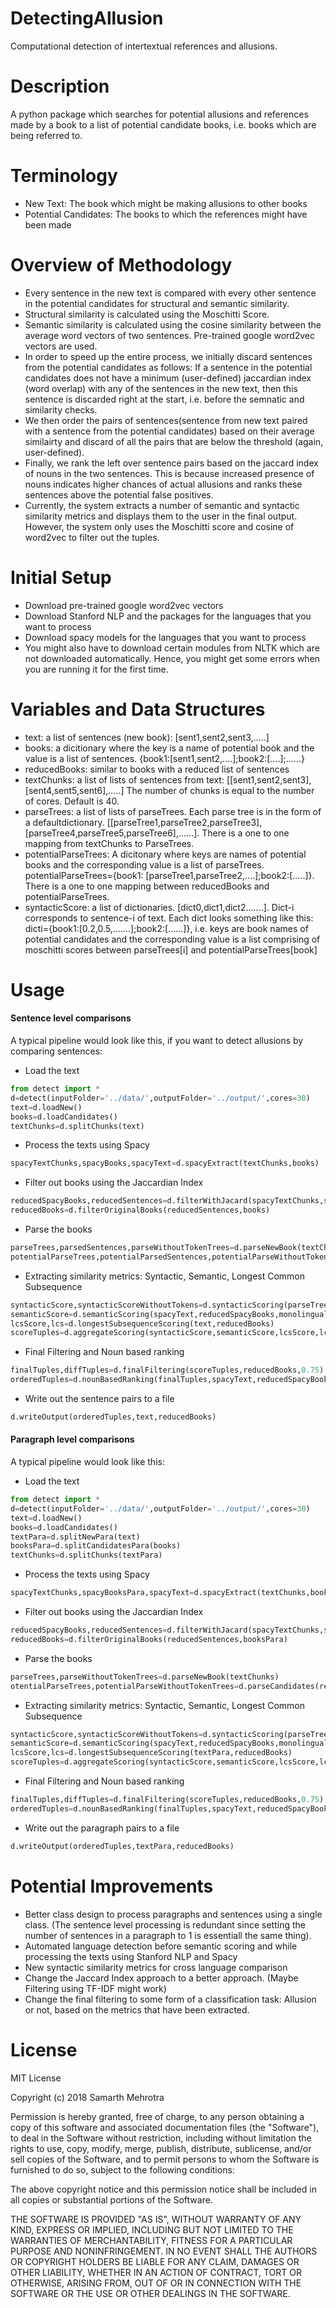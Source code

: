 # DetectingAllusion
Computational detection of intertextual references and allusions. 

# Description
A python package which searches for potential allusions and references made by a book to a list of potential candidate books, i.e. books which are being referred to. 

# Terminology
* New Text: The book which might be making allusions to other books
* Potential Candidates: The books to which the references might have been made

# Overview of Methodology
* Every sentence in the new text is compared with every other sentence in the potential candidates for structural and semantic similarity. 
* Structural similarity is calculated using the Moschitti Score. 
* Semantic similarity is calculated using the cosine similarity between the average word vectors of two sentences. Pre-trained google word2vec vectors are used. 
* In order to speed up the entire process, we initially discard sentences from the potential candidates as follows: 
If a sentence in the potential candidates does not have a minimum (user-defined) jaccardian index (word overlap) with any of the sentences in the new text, then this sentence is discarded right at the start, i.e. before the semnatic and similarity checks. 
* We then order the pairs of sentences(sentence from new text paired with a sentence from the potential candidates) based on their average similairty and discard of all the pairs that are below the threshold (again, user-defined). 
* Finally, we rank the left over sentence pairs based on the jaccard index of nouns in the two sentences. This is because increased presence of nouns indicates higher chances of actual allusions and ranks these sentences above the potential false positives. 
* Currently, the system extracts a number of semantic and syntactic similarity metrics and displays them to the user in the final output. However, the system only uses the Moschitti score and cosine of word2vec to filter out the tuples. 

# Initial Setup
* Download pre-trained google word2vec vectors 
* Download Stanford NLP and the packages for the languages that you want to process
* Download spacy models for the languages that you want to process
* You might also have to download certain modules from NLTK which are not downloaded automatically. Hence, you might get some errors when you are running it for the first time. 


# Variables and Data Structures 
* text: a list of sentences (new book): [sent1,sent2,sent3,.....]
* books: a dicitionary where the key is a name of potential book and the value is a list of sentences.
  {book1:[sent1,sent2,....];book2:[....];......}
* reducedBooks: similar to books with a reduced list of sentences 
* textChunks: a list of lists of sentences from text: [[sent1,sent2,sent3],[sent4,sent5,sent6],.....]
  The number of chunks is equal to the number of cores. Default is 40. 
* parseTrees: a list of lists of parseTrees. Each parse tree is in the form of a defaultdictionary. 
  [[parseTree1,parseTree2,parseTree3],[parseTree4,parseTree5,parseTree6],......]. There is a one to one mapping from textChunks to ParseTrees. 
* potentialParseTrees: A dicitonary where keys are names of potential books and the corresponding value is a list of parseTrees. 
  potentialParseTrees={book1: [parseTree1,parseTree2,....];book2:[.....]}. There is a one to one mapping between reducedBooks and       potentialParseTrees.
* syntacticScore: a list of dictionaries. [dict0,dict1,dict2.......]. Dict-i corresponds to sentence-i of text.
  Each dict looks something like this: dicti={book1:[0.2,0.5,.......];book2:[......]}, i.e. keys are book names of potential candidates and the corresponding value is a list comprising of moschitti scores between parseTrees[i] and potentialParseTrees[book]
  
 
  
# Usage

#### Sentence level comparisons

A typical pipeline would look like this, if you want to detect allusions by comparing sentences:

* Load the text

```python
from detect import *
d=detect(inputFolder='../data/',outputFolder='../output/',cores=30)
text=d.loadNew()
books=d.loadCandidates()
textChunks=d.splitChunks(text)
```
* Process the texts using Spacy
```python
spacyTextChunks,spacyBooks,spacyText=d.spacyExtract(textChunks,books)
```

* Filter out books using the Jaccardian Index
```python
reducedSpacyBooks,reducedSentences=d.filterWithJacard(spacyTextChunks,spacyBooks,threshold=0.3) #filtering the spacy data structure
reducedBooks=d.filterOriginalBooks(reducedSentences,books)
```

* Parse the books

```python
parseTrees,parsedSentences,parseWithoutTokenTrees=d.parseNewBook(textChunks)
potentialParseTrees,potentialParsedSentences,potentialParseWithoutTokenTrees=d.parseCandidates(reducedBooks)
```
* Extracting similarity metrics: Syntactic, Semantic, Longest Common Subsequence

```python
syntacticScore,syntacticScoreWithoutTokens=d.syntacticScoring(parseTrees,potentialParseTrees,parseWithoutTokenTrees,potentialParseWithoutTokenTrees)
semanticScore=d.semanticScoring(spacyText,reducedSpacyBooks,monolingual=True)
lcsScore,lcs=d.longestSubsequenceScoring(text,reducedBooks)
scoreTuples=d.aggregateScoring(syntacticScore,semanticScore,lcsScore,lcs,syntacticScoreWithoutTokens)
```
* Final Filtering and Noun based ranking

```python
finalTuples,diffTuples=d.finalFiltering(scoreTuples,reducedBooks,0.75)
orderedTuples=d.nounBasedRanking(finalTuples,spacyText,reducedSpacyBooks)
```

* Write out the sentence pairs to a file

```python
d.writeOutput(orderedTuples,text,reducedBooks)
```
#### Paragraph level comparisons

A typical pipeline would look like this: 

* Load the text

```python 
from detect import *
d=detect(inputFolder='../data/',outputFolder='../output/',cores=30)
text=d.loadNew()
books=d.loadCandidates()
textPara=d.splitNewPara(text)
booksPara=d.splitCandidatesPara(books)
textChunks=d.splitChunks(textPara)
```
* Process the texts using Spacy
```python
spacyTextChunks,spacyBooksPara,spacyText=d.spacyExtract(textChunks,booksPara)
```

* Filter out books using the Jaccardian Index
```python
reducedSpacyBooks,reducedSentences=d.filterWithJacard(spacyTextChunks,spacyBooksPara,threshold=0.3) #filtering on spacy data structure
reducedBooks=d.filterOriginalBooks(reducedSentences,booksPara)
```

* Parse the books

```python
parseTrees,parseWithoutTokenTrees=d.parseNewBook(textChunks)
otentialParseTrees,potentialParseWithoutTokenTrees=d.parseCandidates(reducedBooks)
```
* Extracting similarity metrics: Syntactic, Semantic, Longest Common Subsequence

```python
syntacticScore,syntacticScoreWithoutTokens=d.syntacticScoring(parseTrees,potentialParseTrees,parseWithoutTokenTrees,potentialParseWithoutTokenTrees)
semanticScore=d.semanticScoring(spacyText,reducedSpacyBooks,monolingual=True)
lcsScore,lcs=d.longestSubsequenceScoring(textPara,reducedBooks)
scoreTuples=d.aggregateScoring(syntacticScore,semanticScore,lcsScore,lcs,syntacticScoreWithoutTokens)
```
* Final Filtering and Noun based ranking

```python
finalTuples,diffTuples=d.finalFiltering(scoreTuples,reducedBooks,0.75)
orderedTuples=d.nounBasedRanking(finalTuples,spacyText,reducedSpacyBooks)
```

* Write out the paragraph pairs to a file

```python
d.writeOutput(orderedTuples,textPara,reducedBooks)
```



# Potential Improvements
* Better class design to process paragraphs and sentences using a single class. (The sentence level processing is redundant since setting the number of sentences in
a paragraph to 1 is essentiall the same thing). 
* Automated language detection before semantic scoring and while processing the texts using Stanford NLP and Spacy
* New syntactic similarity metrics for cross language comparison
* Change the Jaccard Index approach to a better approach. (Maybe Filtering using TF-IDF might work)
* Change the final filtering to some form of a classification task: Allusion or not, based on the metrics that have been extracted. 

# License

MIT License

Copyright (c) 2018 Samarth Mehrotra

Permission is hereby granted, free of charge, to any person obtaining a copy
of this software and associated documentation files (the "Software"), to deal
in the Software without restriction, including without limitation the rights
to use, copy, modify, merge, publish, distribute, sublicense, and/or sell
copies of the Software, and to permit persons to whom the Software is
furnished to do so, subject to the following conditions:

The above copyright notice and this permission notice shall be included in all
copies or substantial portions of the Software.

THE SOFTWARE IS PROVIDED "AS IS", WITHOUT WARRANTY OF ANY KIND, EXPRESS OR
IMPLIED, INCLUDING BUT NOT LIMITED TO THE WARRANTIES OF MERCHANTABILITY,
FITNESS FOR A PARTICULAR PURPOSE AND NONINFRINGEMENT. IN NO EVENT SHALL THE
AUTHORS OR COPYRIGHT HOLDERS BE LIABLE FOR ANY CLAIM, DAMAGES OR OTHER
LIABILITY, WHETHER IN AN ACTION OF CONTRACT, TORT OR OTHERWISE, ARISING FROM,
OUT OF OR IN CONNECTION WITH THE SOFTWARE OR THE USE OR OTHER DEALINGS IN THE
SOFTWARE.


